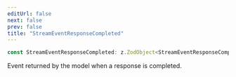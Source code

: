 ```yaml
---
editUrl: false
next: false
prev: false
title: "StreamEventResponseCompleted"
---
```


```ts
const StreamEventResponseCompleted: z.ZodObject<StreamEventResponseCompleted>;
```

Event returned by the model when a response is completed.
